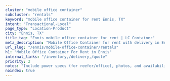 ```yaml
---
cluster: "mobile office container"
subcluster: "rentals"
keyword: "mobile office container for rent Ennis, TX"
intent: "Transactional-Local"
page_type: "Location-Product"
city: "Ennis, TX"
title_tag: "Ennis mobile office container for rent | LC Container"
meta_description: "Mobile Office Container for rent with delivery in Ennis, TX. LC Container — local Since 2003. Get pricing today."
url_slug: "/ennis/mobile-office-container/rentals"
h1: "Mobile Office Container For Rent in Ennis"
internal_links: "/inventory,/delivery,/quote"
priority: 2
notes: "Include power specs (for reefer/office), photos, and availability."
noindex: true
---
```


<!-- TODO: Add unique city/inventory copy, images, and internal links here. -->
